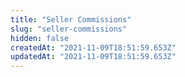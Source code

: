 ```yaml
---
title: "Seller Commissions"
slug: "seller-commissions"
hidden: false
createdAt: "2021-11-09T18:51:59.653Z"
updatedAt: "2021-11-09T18:51:59.653Z"
---
```

